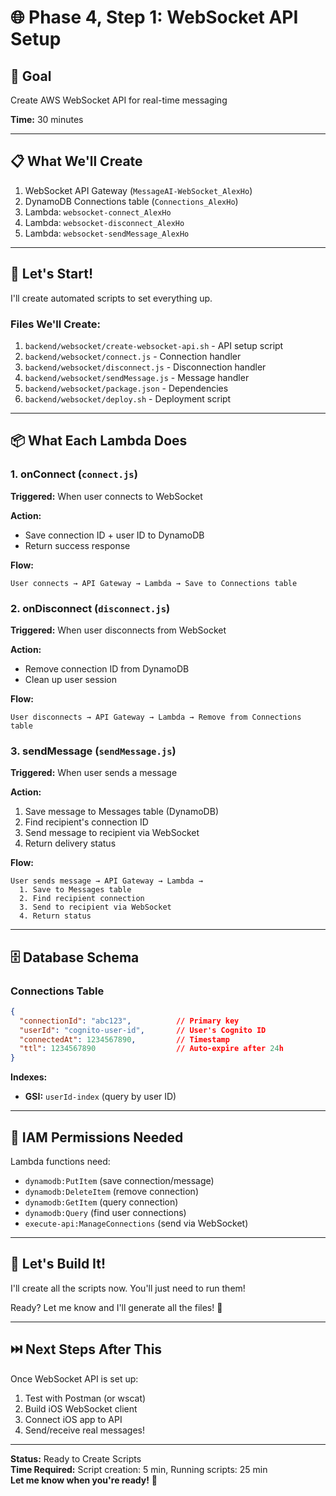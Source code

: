 # 🌐 **Phase 4, Step 1: WebSocket API Setup**

## 🎯 **Goal**

Create AWS WebSocket API for real-time messaging

**Time:** 30 minutes

---

## 📋 **What We'll Create**

1. WebSocket API Gateway (`MessageAI-WebSocket_AlexHo`)
2. DynamoDB Connections table (`Connections_AlexHo`)
3. Lambda: `websocket-connect_AlexHo`
4. Lambda: `websocket-disconnect_AlexHo`
5. Lambda: `websocket-sendMessage_AlexHo`

---

## 🚀 **Let's Start!**

I'll create automated scripts to set everything up.

### **Files We'll Create:**

1. `backend/websocket/create-websocket-api.sh` - API setup script
2. `backend/websocket/connect.js` - Connection handler
3. `backend/websocket/disconnect.js` - Disconnection handler  
4. `backend/websocket/sendMessage.js` - Message handler
5. `backend/websocket/package.json` - Dependencies
6. `backend/websocket/deploy.sh` - Deployment script

---

## 📦 **What Each Lambda Does**

### **1. onConnect (`connect.js`)**
**Triggered:** When user connects to WebSocket

**Action:**
- Save connection ID + user ID to DynamoDB
- Return success response

**Flow:**
```
User connects → API Gateway → Lambda → Save to Connections table
```

### **2. onDisconnect (`disconnect.js`)**
**Triggered:** When user disconnects from WebSocket

**Action:**
- Remove connection ID from DynamoDB
- Clean up user session

**Flow:**
```
User disconnects → API Gateway → Lambda → Remove from Connections table
```

### **3. sendMessage (`sendMessage.js`)**
**Triggered:** When user sends a message

**Action:**
1. Save message to Messages table (DynamoDB)
2. Find recipient's connection ID
3. Send message to recipient via WebSocket
4. Return delivery status

**Flow:**
```
User sends message → API Gateway → Lambda →
  1. Save to Messages table
  2. Find recipient connection
  3. Send to recipient via WebSocket
  4. Return status
```

---

## 🗄️ **Database Schema**

### **Connections Table**
```json
{
  "connectionId": "abc123",          // Primary key
  "userId": "cognito-user-id",       // User's Cognito ID
  "connectedAt": 1234567890,         // Timestamp
  "ttl": 1234567890                  // Auto-expire after 24h
}
```

**Indexes:**
- **GSI:** `userId-index` (query by user ID)

---

## 🔧 **IAM Permissions Needed**

Lambda functions need:
- `dynamodb:PutItem` (save connection/message)
- `dynamodb:DeleteItem` (remove connection)
- `dynamodb:GetItem` (query connection)
- `dynamodb:Query` (find user connections)
- `execute-api:ManageConnections` (send via WebSocket)

---

## 📝 **Let's Build It!**

I'll create all the scripts now. You'll just need to run them!

Ready? Let me know and I'll generate all the files! 🚀

---

## ⏭️ **Next Steps After This**

Once WebSocket API is set up:
1. Test with Postman (or wscat)
2. Build iOS WebSocket client
3. Connect iOS app to API
4. Send/receive real messages!

---

**Status:** Ready to Create Scripts  
**Time Required:** Script creation: 5 min, Running scripts: 25 min  
**Let me know when you're ready!** 💪

